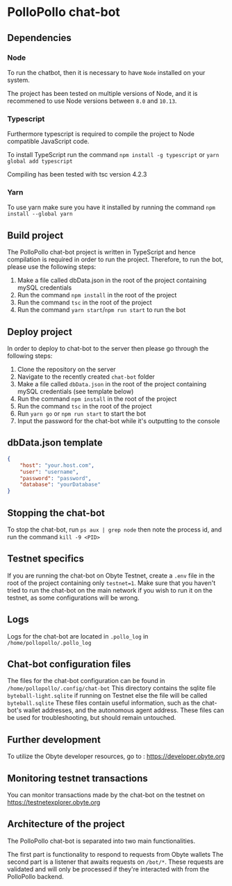 # PolloPollo chat-bot

## Dependencies

### Node

To run the chatbot, then it is necessary to have `Node` installed on your system.

The project has been tested on multiple versions of Node, and it is recommened to use Node versions between `8.0` and `10.13`.

### Typescript

Furthermore typescript is required to compile the project to Node compatible JavaScript code.

To install TypeScript run the command `npm install -g typescript` or `yarn global add typescript`

Compiling has been tested with tsc version 4.2.3

### Yarn

To use yarn make sure you have it installed by running the command `npm install --global yarn`

## Build project

The PolloPollo chat-bot project is written in TypeScript and hence compilation is required in order to run the project. Therefore, to run the bot, please use the following steps:

1. Make a file called dbData.json in the root of the project containing mySQL credentials 
2. Run the command `npm install` in the root of the project
3. Run the command `tsc` in the root of the project
4. Run the command `yarn start`/`npm run start` to run the bot

## Deploy project

In order to deploy to chat-bot to the server then please go through the following steps:

1. Clone the repository on the server
2. Navigate to the recently created `chat-bot` folder
3. Make a file called `dbData.json` in the root of the project containing mySQL credentials (see template below)
4. Run the command `npm install` in the root of the project
5. Run the command `tsc` in the root of the project
6. Run `yarn go` or `npm run start` to start the bot
7. Input the password for the chat-bot while it's outputting to the console

## dbData.json template
```json
{
    "host": "your.host.com",
    "user": "username",
    "password": "password",
    "database": "yourDatabase"
}
```

## Stopping the chat-bot
To stop the chat-bot, run `ps aux | grep node`
then note the process id, and run the command `kill -9 <PID>`

## Testnet specifics
If you are running the chat-bot on Obyte Testnet, create a `.env` file in the root of the project
containing only `testnet=1`. Make sure that you haven't tried to run the chat-bot on the main network
if you wish to run it on the testnet, as some configurations will be wrong.

## Logs
Logs for the chat-bot are located in `.pollo_log` in 
`/home/pollopollo/.pollo_log`

## Chat-bot configuration files
The files for the chat-bot configuration can be found in
`/home/pollopollo/.config/chat-bot`
This directory contains the sqlite file `byteball-light.sqlite` if running on Testnet
else the file will be called `byteball.sqlite`
These files contain useful information, such as the chat-bot's wallet addresses, and the autonomous agent address.
These files can be used for troubleshooting, but should remain untouched.

## Further development
To utilize the Obyte developer resources, go to : https://developer.obyte.org

## Monitoring testnet transactions
You can monitor transactions made by the chat-bot on the testnet on https://testnetexplorer.obyte.org

## Architecture of the project

The PolloPollo chat-bot is separated into two main functionalities.

The first part is functionality to respond to requests from Obyte wallets
The second part is a listener that awaits requests on `/bot/*`. 
These requests are validated and will only be processed if they're interacted with from the PolloPollo backend.
